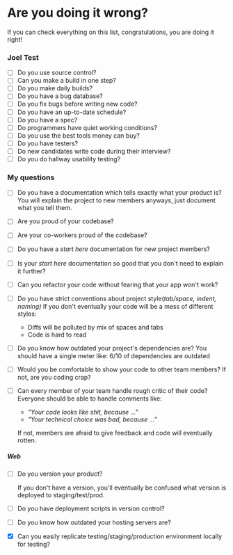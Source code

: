 # Are you doing it wrong?

If you can check everything on this list, congratulations, you are doing it right!

### Joel Test

- [ ] Do you use source control?
- [ ] Can you make a build in one step?
- [ ] Do you make daily builds?
- [ ] Do you have a bug database?
- [ ] Do you fix bugs before writing new code?
- [ ] Do you have an up-to-date schedule?
- [ ] Do you have a spec?
- [ ] Do programmers have quiet working conditions?
- [ ] Do you use the best tools money can buy?
- [ ] Do you have testers?
- [ ] Do new candidates write code during their interview?
- [ ] Do you do hallway usability testing?

### My questions

- [ ] Do you have a documentation which tells exactly what your product is?
    You will explain the project to new members anyways, just document what you tell them.

- [ ] Are you proud of your codebase?
- [ ] Are your co-workers proud of the codebase?
- [ ] Do you have a *start here* documentation for new project members?
- [ ] Is your *start here* documentation so good that you don't need to explain it further?
- [ ] Can you refactor your code without fearing that your app won't work?
- [ ] Do you have strict conventions about project style(*tab/space, indent, naming)*
    If you don't eventually your code will be a mess of different styles:
    * Diffs will be polluted by mix of spaces and tabs
    * Code is hard to read

-[ ] Do you know how outdated your project's dependencies are?
    You should have a single meter like: 6/10 of dependencies are outdated

- [ ] Would you be comfortable to show your code to other team members?
    If not, are you coding crap?

- [ ] Can every member of your team handle rough critic of their code?
    Everyone should be able to handle comments like:

    * *"Your code looks like shit, because ..."*
    * *"Your technical choice was bad, because ..."*

    If not, members are afraid to give feedback and code will eventually rotten.

##### Web
- [ ] Do you version your product?

    If you don't have a version, you'll eventually be confused what version is deployed to staging/test/prod.

- [ ] Do you have deployment scripts in version control?
- [ ] Do you know how outdated your hosting servers are?
- [x] Can you easily replicate testing/staging/production environment locally for testing?
